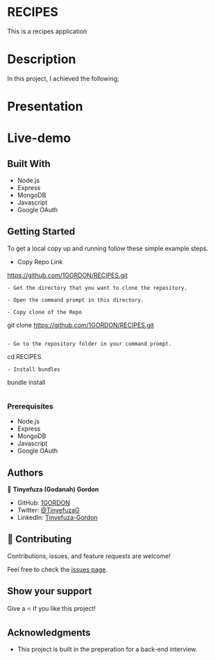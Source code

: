 # RECIPES
This is a recipes application

# Description

In this project, I achieved the following;

# Presentation


# Live-demo


## Built With

- Node.js
- Express
- MongoDB
- Javascript
- Google OAuth

## Getting Started

To get a local copy up and running follow these simple example steps.

- Copy Repo Link

https://github.com/1GORDON/RECIPES.git
```
- Get the directory that you want to clone the repository.

- Open the command prompt in this directory.

- Copy clone of the Repo

```
git clone https://github.com/1GORDON/RECIPES.git
```

- Go to the repository folder in your command prompt.

```
cd RECIPES
```
- Install bundles

```
bundle install
```

```

### Prerequisites

- Node.js
- Express
- MongoDB
- Javascript
- Google OAuth

## Authors

👤 **Tinyefuza (Godanah) Gordon** 

- GitHub: [1GORDON](https://github.com/1GORDON)
- Twitter: [@TinyefuzaG](https://twitter.com/GTinyefuza) 
- LinkedIn: [Tinyefuza-Gordon](https://www.linkedin.com/in/tinyefuza-gordon/)


## 🤝 Contributing

Contributions, issues, and feature requests are welcome!

Feel free to check the [issues page](../../issues/).

## Show your support

Give a ⭐️ if you like this project!

## Acknowledgments

- This project is built in the preperation for a back-end interview.